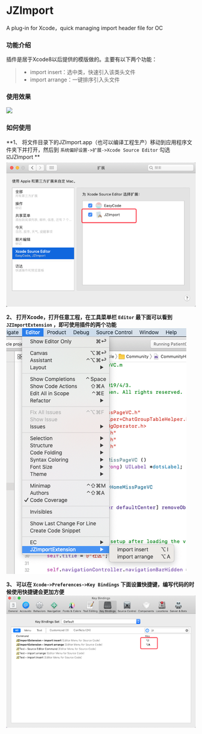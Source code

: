 # JZImport
A plug-in for Xcode，quick managing import header file for OC


### 功能介绍
插件是居于Xcode8以后提供的模版做的。主要有以下两个功能：
> - import insert：选中类，快速引入该类头文件
> - import arrange：一键排序引入头文件


### 使用效果
<img src="https://github.com/JoeyZeng/JZImport/blob/master/JZImport-shortcut/QQ20191107-134317-HD.gif">


### 如何使用

**1、 将文件目录下的JZImport.app（也可以编译工程生产）移动到应用程序文件夹下并打开，然后到 `系统偏好设置->扩展->Xcode Source Editor` 勾选☑️JZImport **
<img src="https://github.com/JoeyZeng/JZImport/blob/master/JZImport-shortcut/QQ20191107-113733.png">

**2、 打开Xcode，打开任意工程，在工具菜单栏 `Editor` 最下面可以看到 `JZImportExtension` ，即可使用插件的两个功能**
<img src="https://github.com/JoeyZeng/JZImport/blob/master/JZImport-shortcut/QQ20191107-113937.png">

**3、 可以在 `Xcode->Preferences->Key Bindings` 下面设置快捷键，编写代码的时候使用快捷键会更加方便**
<img src="https://github.com/JoeyZeng/JZImport/blob/master/JZImport-shortcut/QQ20191107-114032.png">
